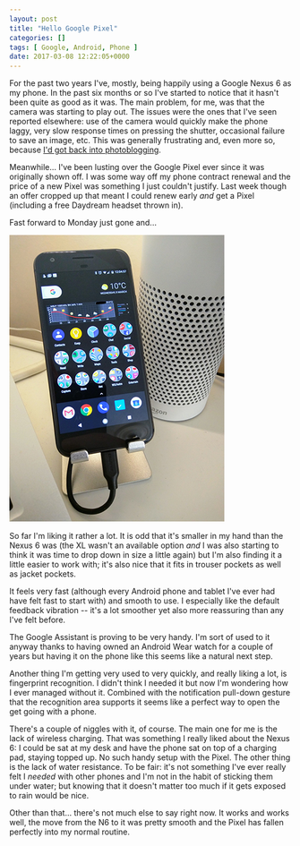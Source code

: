 ```yaml
---
layout: post
title: "Hello Google Pixel"
categories: []
tags: [ Google, Android, Phone ]
date: 2017-03-08 12:22:05+0000
---
```


For the past two years I've, mostly, being happily using a Google Nexus 6 as
my phone. In the past six months or so I've started to notice that it hasn't
been quite as good as it was. The main problem, for me, was that the camera
was starting to play out. The issues were the ones that I've seen reported
elsewhere: use of the camera would quickly make the phone laggy, very slow
response times on pressing the shutter, occasional failure to save an image,
etc. This was generally frustrating and, even more so, because [I'd got back
into photoblogging](/2016/11/15/seen_by_davep_(the_return).html).

Meanwhile... I've been lusting over the Google Pixel ever since it was
originally shown off. I was some way off my phone contract renewal and the
price of a new Pixel was something I just couldn't justify. Last week though
an offer cropped up that meant I could renew early *and* get a Pixel
(including a free Daydream headset thrown in).

Fast forward to Monday just gone and...

![My new Pixel](/attachments/2017/03/08/IMG_20170308_120458.jpg)

So far I'm liking it rather a lot. It is odd that it's smaller in my hand
than the Nexus 6 was (the XL wasn't an available option *and* I was also
starting to think it was time to drop down in size a little again) but I'm
also finding it a little easier to work with; it's also nice that it fits in
trouser pockets as well as jacket pockets.

It feels very fast (although every Android phone and tablet I've ever had
have felt fast to start with) and smooth to use. I especially like the
default feedback vibration -- it's a lot smoother yet also more reassuring
than any I've felt before.

The Google Assistant is proving to be very handy. I'm sort of used to it
anyway thanks to having owned an Android Wear watch for a couple of years
but having it on the phone like this seems like a natural next step.

Another thing I'm getting very used to very quickly, and really liking a
lot, is fingerprint recognition. I didn't think I needed it but now I'm
wondering how I ever managed without it. Combined with the notification
pull-down gesture that the recognition area supports it seems like a perfect
way to open the get going with a phone.

There's a couple of niggles with it, of course. The main one for me is the
lack of wireless charging. That was something I really liked about the Nexus
6: I could be sat at my desk and have the phone sat on top of a charging
pad, staying topped up. No such handy setup with the Pixel. The other thing
is the lack of water resistance. To be fair: it's not something I've ever
really felt I *needed* with other phones and I'm not in the habit of
sticking them under water; but knowing that it doesn't matter too much if it
gets exposed to rain would be nice.

Other than that... there's not much else to say right now. It works and
works well, the move from the N6 to it was pretty smooth and the Pixel has
fallen perfectly into my normal routine.
